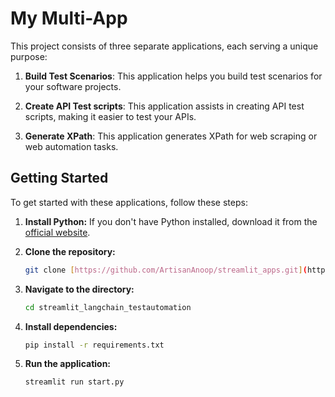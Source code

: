 # My Multi-App

This project consists of three separate applications, each serving a unique purpose:

1. **Build Test Scenarios**: This application helps you build test scenarios for your software projects.

2. **Create API Test scripts**: This application assists in creating API test scripts, making it easier to test your APIs.

3. **Generate XPath**: This application generates XPath for web scraping or web automation tasks.

## Getting Started

To get started with these applications, follow these steps:

1. **Install Python:**  If you don't have Python installed, download it from the [official website](https://www.python.org/downloads/).

2. **Clone the repository:**  
   ```bash
   git clone [https://github.com/ArtisanAnoop/streamlit_apps.git](https://github.com/ArtisanAnoop/streamlit_apps.git)

3. **Navigate to the directory:**

   ```bash
   cd streamlit_langchain_testautomation

4. **Install dependencies:**

   ```bash
   pip install -r requirements.txt

5. **Run the application:**

   ```bash
   streamlit run start.py

  
